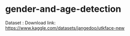 # gender-and-age-detection
Dataset :
Download link: https://www.kaggle.com/datasets/jangedoo/utkface-new
